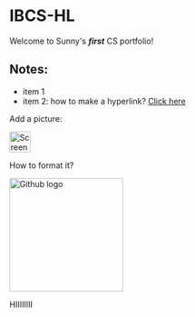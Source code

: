 # IBCS-HL

Welcome to Sunny's ***first*** CS portfolio!

## Notes:
- item 1
- item 2: how to make a hyperlink? [Click here](https://www.canva.cn/design/DAGP2tO8ULI/S9D6UDDtsB1A_f2brXMZBw/edit)

Add a picture:

<img width="37" alt="Screenshot 2024-09-09 at 11 58 10" src="https://github.com/user-attachments/assets/5586927c-fb66-4889-8204-595ad42b91bb">

How to format it?

<img width="200" alt="Github logo" src="https://github.com/user-attachments/assets/5586927c-fb66-4889-8204-595ad42b91bb">

HIIIIIIII
